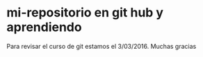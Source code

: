 # mi-repositorio en git hub y aprendiendo
Para revisar el curso de git estamos el 3/03/2016. Muchas gracias

